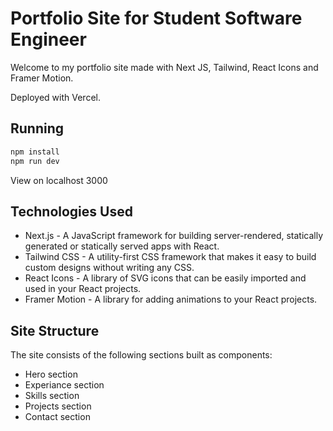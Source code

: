 # Portfolio Site for Student Software Engineer

Welcome to my portfolio site made with Next JS, Tailwind, React Icons and Framer Motion.

Deployed with Vercel.

## Running

```bash
npm install
npm run dev
```
View on localhost 3000

## Technologies Used
- Next.js - A JavaScript framework for building server-rendered, statically generated or statically served apps with React.
- Tailwind CSS - A utility-first CSS framework that makes it easy to build custom designs without writing any CSS.
- React Icons - A library of SVG icons that can be easily imported and used in your React projects.
- Framer Motion - A library for adding animations to your React projects.


## Site Structure

The site consists of the following sections built as components:
- Hero section
- Experiance section
- Skills section
- Projects section
- Contact section
